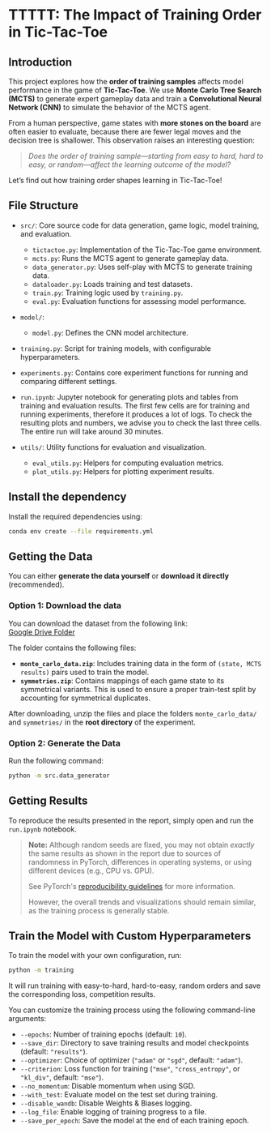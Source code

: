 # TTTTT: The Impact of Training Order in Tic-Tac-Toe
## Introduction
This project explores how the **order of training samples** affects model performance in the game of **Tic-Tac-Toe**. We use **Monte Carlo Tree Search (MCTS)** to generate expert gameplay data and train a **Convolutional Neural Network (CNN)** to simulate the behavior of the MCTS agent.

From a human perspective, game states with **more stones on the board** are often easier to evaluate, because there are fewer legal moves and the decision tree is shallower. This observation raises an interesting question:

> *Does the order of training sample—starting from easy to hard, hard to easy, or random—affect the learning outcome of the model?*

Let’s find out how training order shapes learning in Tic-Tac-Toe!

## File Structure

- `src/`: Core source code for data generation, game logic, model training, and evaluation.
  - `tictactoe.py`: Implementation of the Tic-Tac-Toe game environment.
  - `mcts.py`: Runs the MCTS agent to generate gameplay data.
  - `data_generator.py`: Uses self-play with MCTS to generate training data.
  - `dataloader.py`: Loads training and test datasets.
  - `train.py`: Training logic used by `training.py`.
  - `eval.py`: Evaluation functions for assessing model performance.
  
- `model/`:
  - `model.py`: Defines the CNN model architecture.

- `training.py`: Script for training models, with configurable hyperparameters.

- `experiments.py`: Contains core experiment functions for running and comparing different settings.

- `run.ipynb`: Jupyter notebook for generating plots and tables from training and evaluation results. The first few cells are for training and running experiments, therefore it produces a lot of logs. To check the resulting plots and numbers, we advise you to check the last three cells. The entire run will take around 30 minutes.

- `utils/`: Utility functions for evaluation and visualization.
  - `eval_utils.py`: Helpers for computing evaluation metrics.
  - `plot_utils.py`: Helpers for plotting experiment results.


## Install the dependency

Install the required dependencies using:

```bash
conda env create --file requirements.yml
```

## Getting the Data

You can either **generate the data yourself** or **download it directly** (recommended).

### Option 1: Download the data
You can download the dataset from the following link:  
[Google Drive Folder](https://drive.google.com/drive/folders/1Nh7CXp5Gk3135Za5Cj1uRTLYP6VGn4Y3?usp=sharing)

The folder contains the following files:

- **`monte_carlo_data.zip`**: Includes training data in the form of `(state, MCTS results)` pairs used to train the model.
- **`symmetries.zip`**: Contains mappings of each game state to its symmetrical variants. This is used to ensure a proper train-test split by accounting for symmetrical duplicates.

After downloading, unzip the files and place the folders `monte_carlo_data/` and `symmetries/` in the **root directory** of the experiment.

### Option 2: Generate the Data

Run the following command:

```bash
python -m src.data_generator
```

## Getting Results

To reproduce the results presented in the report, simply open and run the `run.ipynb` notebook.

> **Note:** Although random seeds are fixed, you may not obtain *exactly* the same results as shown in the report due to sources of randomness in PyTorch, differences in operating systems, or using different devices (e.g., CPU vs. GPU).
> 
> See PyTorch's [reproducibility guidelines](https://pytorch.org/docs/stable/notes/randomness.html) for more information.
> 
> However, the overall trends and visualizations should remain similar, as the training process is generally stable.

## Train the Model with Custom Hyperparameters

To train the model with your own configuration, run:

```bash
python -m training
```
It will run training with easy-to-hard, hard-to-easy, random orders and save the corresponding loss, competition results.

You can customize the training process using the following command-line arguments:
  - `--epochs`: Number of training epochs (default: `10`).
  - `--save_dir`: Directory to save training results and model checkpoints (default: `"results"`).
  - `--optimizer`: Choice of optimizer (`"adam"` or `"sgd"`, default: `"adam"`).
  - `--criterion`: Loss function for training (`"mse"`, `"cross_entropy"`, or `"kl_div"`, default: `"mse"`).
  - `--no_momentum`: Disable momentum when using SGD.
  - `--with_test`: Evaluate model on the test set during training.
  - `--disable_wandb`: Disable Weights & Biases logging.
  - `--log_file`: Enable logging of training progress to a file.
  - `--save_per_epoch`: Save the model at the end of each training epoch.
